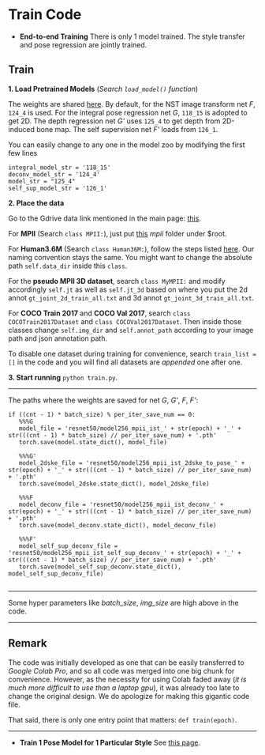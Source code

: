 # Train Code

- **End-to-end Training**
  There is only 1 model trained. The style transfer and pose regression are jointly trained.

## Train
  
  **1. Load Pretrained Models** (*Search ```load_model()``` function*)
  
  The weights are shared [here](https://drive.google.com/drive/folders/1S2Iz6N4irphM_pbYcz7YR52MtUbB6pa3?usp=sharing). By default, for the NST image transform net *F*, ```124_4```  is used. For the integral pose regression net *G*, ```118_15``` is adopted to get 2D. The depth regression net *G'* uses ```125_4``` to get depth from 2D-induced bone map. The self supervision net *F'* loads from ```126_1```. 
  
  You can easily change to any one in the model zoo by modifying the first few lines
  
  ```
  integral_model_str = '118_15'
  deconv_model_str = '124_4' 
  model_str = "125_4"
  self_sup_model_str = '126_1'
  ```
  
  **2. Place the data**
  
  Go to the Gdrive data link mentioned in the main page: [this](https://drive.google.com/drive/folders/1omDWZeG6zA8GJx5Ij9Y1qJZiY8YYTcFx?usp=sharing).
  
  For **MPII** (Search ```class MPII:```), just put [this](https://drive.google.com/drive/folders/1443ll7Y_mbL0MT4noMkqacdWIDioA7Hc?usp=sharing) *mpii* folder under $root.
  
  For **Human3.6M** (Search ```class Human36M:```), follow the steps listed [here](https://github.com/mks0601/Integral-Human-Pose-Regression-for-3D-Human-Pose-Estimation). Our naming convention stays the same. You might want to change the absolute path ```self.data_dir``` inside this ```class```.
  
  For the **pseudo MPII 3D dataset**, search ```class MyMPII:``` and modify accordingly ```self.jt``` as well as ```self.jt_3d``` based on where you put the 2d annot ```gt_joint_2d_train_all.txt``` and 3d annot ```gt_joint_3d_train_all.txt```.
  
  For **COCO Train 2017** and **COCO Val 2017**, search ```class COCOTrain2017Dataset``` and ```class COCOVal2017Dataset```. Then inside those classes change ```self.img_dir``` and ```self.annot_path``` according to your image path and json annotation path.
 
  To disable one dataset during training for convenience, search ```train_list = []``` in the code and you will find all datasets are *appended* one after one.
  
  **3. Start running** ```python train.py```.
  
  ----
  
  The paths where the weights are saved for net *G*, *G'*, *F*, *F'*:
  
  ```
  if ((cnt - 1) * batch_size) % per_iter_save_num == 0:
     %%%G
	 model_file = 'resnet50/model256_mpii_ist_' + str(epoch) + '_' + str(((cnt - 1) * batch_size) // per_iter_save_num) + '.pth'
     torch.save(model.state_dict(), model_file)
     
	 %%%G'
	 model_2dske_file = 'resnet50/model256_mpii_ist_2dske_to_pose_' + str(epoch) + '_' + str(((cnt - 1) * batch_size) // per_iter_save_num) + '.pth'
     torch.save(model_2dske.state_dict(), model_2dske_file)
            
     %%%F
	 model_deconv_file = 'resnet50/model256_mpii_ist_deconv_' + str(epoch) + '_' + str(((cnt - 1) * batch_size) // per_iter_save_num) + '.pth'
     torch.save(model_deconv.state_dict(), model_deconv_file)
     
	 %%%F'
	 model_self_sup_deconv_file = 'resnet50/model256_mpii_ist_self_sup_deconv_' + str(epoch) + '_' + str(((cnt - 1) * batch_size) // per_iter_save_num) + '.pth'
     torch.save(model_self_sup_deconv.state_dict(), model_self_sup_deconv_file)
                
  ```
  ----
  
  
  
  Some hyper parameters like *batch_size*, *img_size* are high above in the code.
  
  ----
  
  
## Remark

The code was initially developed as one that can be easily transferred to *Google Colab Pro*, and so all code was merged into one big chunk for convenience. However, as the necessity for using Colab faded away (*it is much more difficult to use than a laptop gpu*), it was already too late to change the original design. We do apologize for making this gigantic code file.

That said, there is only one entry point that matters: ```def train(epoch)```.
  
  
  
  ----

- **Train 1 Pose Model for 1 Particular Style**
See [this page](https://github.com/strawberryfg/NAPA-NST-HPE/tree/main/train/per-style-training).



  